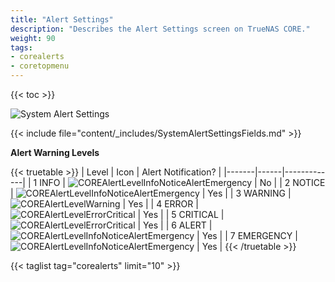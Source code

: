 ```yaml
---
title: "Alert Settings"
description: "Describes the Alert Settings screen on TrueNAS CORE."
weight: 90
tags:
- corealerts
- coretopmenu
---
```


{{< toc >}}

![System Alert Settings](/images/CORE/12.0/SystemAlertSettings.png "Alert Settings")

{{< include file="content/_includes/SystemAlertSettingsFields.md" >}}

**Alert Warning Levels**

{{< truetable >}}
| Level | Icon | Alert Notification? |
|-------|------|-------------|
| 1 INFO | ![COREAlertLevelInfoNoticeAlertEmergency](/images/CORE/12.0/COREAlertLevelInfoNoticeAlertEmergency.png "Alert Levels") | No |
| 2 NOTICE | ![COREAlertLevelInfoNoticeAlertEmergency](/images/CORE/12.0/COREAlertLevelInfoNoticeAlertEmergency.png "Alert Levels") | Yes |
| 3 WARNING | ![COREAlertLevelWarning](/images/CORE/12.0/COREAlertLevelWarning.png "Alert Levels") | Yes |
| 4 ERROR | ![COREAlertLevelErrorCritical](/images/CORE/12.0/COREAlertLevelErrorCritical.png "Alert Levels") | Yes |
| 5 CRITICAL | ![COREAlertLevelErrorCritical](/images/CORE/12.0/COREAlertLevelErrorCritical.png "Alert Levels") | Yes |
| 6 ALERT | ![COREAlertLevelInfoNoticeAlertEmergency](/images/CORE/12.0/COREAlertLevelInfoNoticeAlertEmergency.png "Alert Levels") | Yes |
| 7 EMERGENCY | ![COREAlertLevelInfoNoticeAlertEmergency](/images/CORE/12.0/COREAlertLevelInfoNoticeAlertEmergency.png "Alert Levels") | Yes |
{{< /truetable >}}

{{< taglist tag="corealerts" limit="10" >}}
